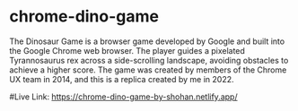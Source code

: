 # chrome-dino-game
The Dinosaur Game is a browser game developed by Google and built into the Google Chrome web browser. The player guides a pixelated Tyrannosaurus rex across a side-scrolling landscape, avoiding obstacles to achieve a higher score. The game was created by members of the Chrome UX team in 2014, and this is a replica created by me in 2022.

#Live Link:
https://chrome-dino-game-by-shohan.netlify.app/
